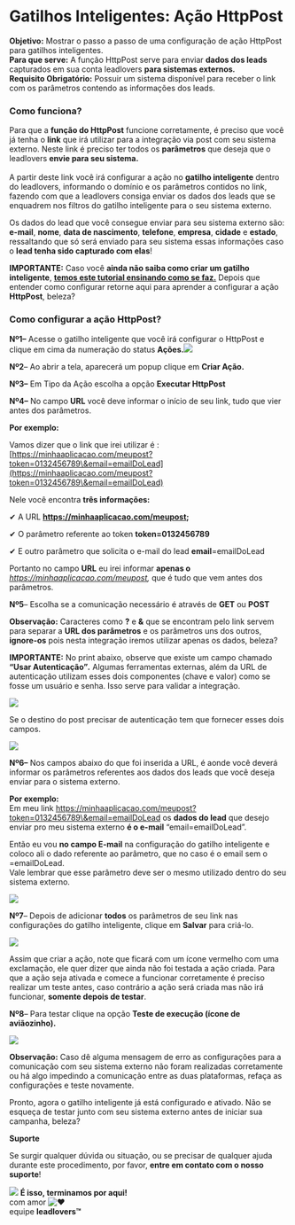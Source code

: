 # Gatilhos Inteligentes: Ação HttpPost

**Objetivo:** Mostrar o passo a passo de uma configuração de ação HttpPost para gatilhos inteligentes.\
**Para que serve:** A função HttpPost serve para enviar **dados dos leads** capturados em sua conta leadlovers **para sistemas externos**_**.**_\
**Requisito Obrigatório:** Possuir um sistema disponível para receber o link com os parâmetros contendo as informações dos leads.

### **Como funciona?** <a href="#como-funciona" id="como-funciona"></a>

Para que a **função do HttpPost** funcione corretamente, é preciso que você já tenha o **link** que irá utilizar para a integração via post com seu sistema externo. Neste link é preciso ter todos os **parâmetros** que deseja que o leadlovers **envie para seu sistema.**\
\
A partir deste link você irá configurar a ação no **gatilho inteligente** dentro do leadlovers, informando o domínio e os parâmetros contidos no link, fazendo com que a leadlovers consiga enviar os dados dos leads que se enquadrem nos filtros do gatilho inteligente para o seu sistema externo.

Os dados do lead que você consegue enviar para seu sistema externo são: **e-mail**, **nome**, **data de nascimento**, **telefone**, **empresa**, **cidade** e **estado**, ressaltando que só será enviado para seu sistema essas informações caso o **lead tenha sido capturado com elas**!

**IMPORTANTE:** Caso você **ainda não saiba como criar um gatilho inteligente**, [**temos este tutorial ensinando como se faz.**](https://suporte.love/criar-e-configurar-gatilhos-inteligentes/) Depois que entender como configurar retorne aqui para aprender a configurar a ação **HttpPost**, beleza?

### **Como configurar a ação HttpPost?** <a href="#como-configurar" id="como-configurar"></a>

**Nº1–** Acesse o gatilho inteligente que você irá configurar o HttpPost e clique em cima da numeração do status **Ações.**[![](https://legado.leadlovers.site/wp-content/uploads/2020/09/gatilhos-inteligentes\_-ao-httppost-360043058133\_mceclip1.png)](https://legado.leadlovers.site/wp-content/uploads/2020/09/gatilhos-inteligentes\_-ao-httppost-360043058133\_mceclip1.png)

**Nº2**– Ao abrir a tela, aparecerá um popup clique em **Criar Ação.**

**Nº3–** Em Tipo da Ação escolha a opção **Executar HttpPost**

**Nº4–** No campo **URL** você deve informar o início de seu link, tudo que vier antes dos parâmetros.

**Por exemplo:**

Vamos dizer que o link que irei utilizar é :\
[https://minhaaplicacao.com/meupost?token=0132456789\&email=emailDoLead](https://minhaaplicacao.com/meupost?token=0132456789\&email=emailDoLead)

Nele você encontra **três informações:**

✔ A URL **https://minhaaplicacao.com/meupost;**

✔ O parâmetro referente ao token **token=0132456789**

✔ E outro parâmetro que solicita o e-mail do lead **email**=emailDoLead

Portanto no campo **URL** eu irei informar **apenas o** _https://minhaaplicacao.com/meupost,_ que é tudo que vem antes dos parâmetros.

**Nº5**– Escolha se a comunicação necessário é através de **GET** ou **POST**

**Observação:** Caracteres como **?** e **&** que se encontram pelo link servem para separar a **URL dos parâmetros** e os parâmetros uns dos outros, **ignore-os** pois nesta integração iremos utilizar apenas os dados, beleza?

**IMPORTANTE:** No print abaixo, observe que existe um campo chamado **“Usar Autenticação”**_**.**_ Algumas ferramentas externas, além da URL de autenticação utilizam esses dois componentes (chave e valor) como se fosse um usuário e senha. Isso serve para validar a integração.

[![](https://legado.leadlovers.site/wp-content/uploads/2020/09/gatilhos-inteligentes\_-ao-httppost-360043058133\_mceclip3.png)](https://legado.leadlovers.site/wp-content/uploads/2020/09/gatilhos-inteligentes\_-ao-httppost-360043058133\_mceclip3.png)

Se o destino do post precisar de autenticação tem que fornecer esses dois campos.

[![](https://legado.leadlovers.site/wp-content/uploads/2020/09/gatilhos-inteligentes\_-ao-httppost-360043058133\_mceclip0.png)](https://legado.leadlovers.site/wp-content/uploads/2020/09/gatilhos-inteligentes\_-ao-httppost-360043058133\_mceclip0.png)

**Nº6–** Nos campos abaixo do que foi inserida a URL, é aonde você deverá informar os parâmetros referentes aos dados dos leads que você deseja enviar para o sistema externo.

**Por exemplo:**\
Em meu link https://minhaaplicacao.com/meupost?token=0132456789\&email=emailDoLead os **dados do lead** que desejo enviar pro meu sistema externo **é o e-mail** “email=emailDoLead”.

Então eu vou **no campo E-mail** na configuração do gatilho inteligente e coloco ali o dado referente ao parâmetro, que no caso é o email sem o =emailDoLead.\
Vale lembrar que esse parâmetro deve ser o mesmo utilizado dentro do seu sistema externo.

[![](https://legado.leadlovers.site/wp-content/uploads/2020/09/gatilhos-inteligentes\_-ao-httppost-360043058133\_mceclip1-1.png)](https://legado.leadlovers.site/wp-content/uploads/2020/09/gatilhos-inteligentes\_-ao-httppost-360043058133\_mceclip1-1.png)

**Nº7**– Depois de adicionar **todos** os parâmetros de seu link nas configurações do gatilho inteligente, clique em **Salvar** para criá-lo.

[![](https://legado.leadlovers.site/wp-content/uploads/2020/09/gatilhos-inteligentes\_-ao-httppost-360043058133\_mceclip2.png)](https://legado.leadlovers.site/wp-content/uploads/2020/09/gatilhos-inteligentes\_-ao-httppost-360043058133\_mceclip2.png)

Assim que criar a ação, note que ficará com um ícone vermelho com uma exclamação, ele quer dizer que ainda não foi testada a ação criada. Para que a ação seja ativada e comece a funcionar corretamente é preciso realizar um teste antes, caso contrário a ação será criada mas não irá funcionar, **somente depois de testar**.

**Nº8**– Para testar clique na opção **Teste de execução (ícone de aviãozinho).**

[![](https://legado.leadlovers.site/wp-content/uploads/2020/09/gatilhos-inteligentes\_-ao-httppost-360043058133\_mceclip4.png)](https://legado.leadlovers.site/wp-content/uploads/2020/09/gatilhos-inteligentes\_-ao-httppost-360043058133\_mceclip4.png)

**Observação:** Caso dê alguma mensagem de erro as configurações para a comunicação com seu sistema externo não foram realizadas corretamente ou há algo impedindo a comunicação entre as duas plataformas, refaça as configurações e teste novamente.

Pronto, agora o gatilho inteligente já está configurado e ativado. Não se esqueça de testar junto com seu sistema externo antes de iniciar sua campanha, beleza?

**Suporte**

Se surgir qualquer dúvida ou situação, ou se precisar de qualquer ajuda durante este procedimento, por favor, **entre em contato com o nosso suporte**!

![](https://legado.leadlovers.site/wp-content/uploads/2020/09/1f3c1.svg) **É isso, terminamos por aqui!**\
com amor ![❤](https://legado.leadlovers.site/wp-content/uploads/2020/09/2764.svg)\
equipe **leadlovers™**
